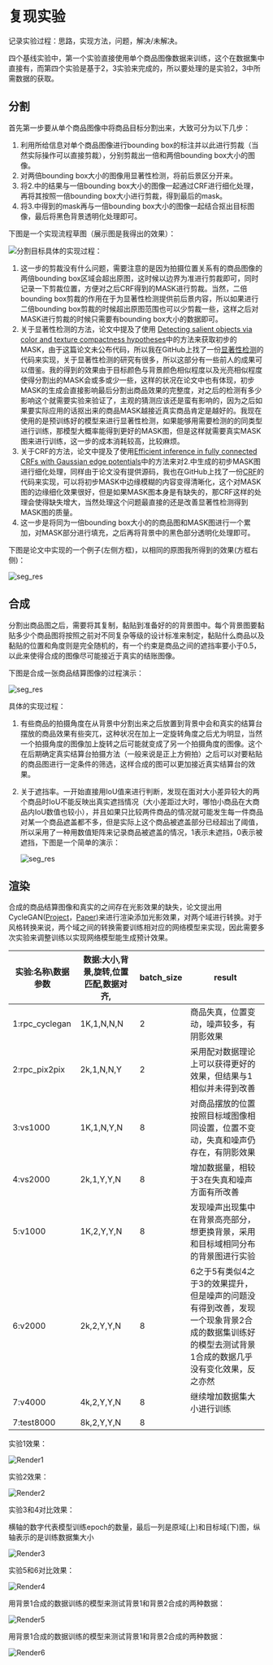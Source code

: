 # 复现实验
记录实验过程：思路，实现方法，问题，解决/未解决。

四个基线实验中，第一个实验直接使用单个商品图像数据来训练，这个在数据集中直接有，而第四个实验是基于2，3实验来完成的，所以要处理的是实验2，3中所需数据的获取。

## 分割

首先第一步要从单个商品图像中将商品目标分割出来，大致可分为以下几步：

1. 利用所给信息对单个商品图像进行bounding box的标注并以此进行剪裁（当然实际操作可以直接剪裁），分别剪裁出一倍和两倍bounding box大小的图像。
2. 对两倍bounding box大小的图像用显著性检测，将前后景区分开来。
3. 将2.中的结果与一倍bounding box大小的图像一起通过CRF进行细化处理，再将其按照一倍bounding box大小进行剪裁，得到最后的mask。
4. 将3.中得到的mask再与一倍bounding box大小的图像一起结合抠出目标图像，最后将黑色背景透明化处理即可。

下图是一个实现流程草图（展示图是我得出的效果）：

![分割目标](show_images/Snipaste_2019-05-16_11-44-52.png)具体的实现过程：

1. 这一步的剪裁没有什么问题，需要注意的是因为拍摄位置关系有的商品图像的两倍bounding box区域会超出原图，这时候以边界为准进行剪裁即可，同时记录一下剪裁位置，方便对之后CRF得到的MASK进行剪裁。当然，二倍bounding box剪裁的作用在于为显著性检测提供前后景内容，所以如果进行二倍bounding box剪裁的时候超出原图范围也可以少剪裁一些，这样之后对MASK进行剪裁的时候只需要有bounding box大小的数据即可。
2. 关于显著性检测的方法，论文中提及了使用 [Detecting salient
   objects via color and texture compactness hypotheses](<https://ieeexplore.ieee.org/abstract/document/7523421>)中的方法来获取初步的MASK，由于这篇论文未公布代码，所以我在GitHub上找了一份[显著性检测](<https://github.com/Joker316701882/Salient-Object-Detection>)的代码来实现，关于显著性检测的研究有很多，所以这部分有一些前人的成果可以借鉴。我的得到的效果由于目标颜色与背景颜色相似程度以及光亮相似程度使得分割出的MASK会或多或少一些，这样的状况在论文中也有体现，初步MASK的生成会直接影响最后分割出商品效果的完整度，对之后的检测有多少影响这个就需要实验来验证了，主观的猜测应该还是蛮有影响的，因为之后如果要实际应用的话抠出来的商品MASK越接近真实商品肯定是越好的。我现在使用的是预训练好的模型来进行显著性检测，如果能够用需要检测的的同类型进行训练，那模型大概率能得到更好的MASK图，但是这样就需要真实MASK图来进行训练，这一步的成本消耗较高，比较麻烦。
3. 关于CRF的方法，论文中提及了使用[Efficient inference in fully
   connected CRFs with Gaussian edge potentials](<http://papers.nips.cc/paper/4296-efficient-inference-in-fully-connected-crfs-with-gaussian-edge-potentials.pdf>)中的方法来对2.中生成的初步MASK图进行细化处理，同样由于论文没有提供源码，我也在GitHub上找了一份[CRF](<https://github.com/Andrew-Qibin/dss_crf>)的代码来实现，可以将初步MASK中边缘模糊的内容变得清晰化，这个对MASK图的边缘细化效果很好，但是如果MASK图本身是有缺失的，那CRF这样的处理会使得缺失增大，当然处理这个问题最直接的还是改善显著性检测得到MASK图的质量。
4. 这一步是将同为一倍bounding box大小的的商品图和MASK图进行一个累加，对MASK部分进行填充，之后再将背景中的黑色部分透明化处理即可。

下图是论文中实现的一个例子(左侧方框)，以相同的原图我所得到的效果(方框右侧)：

![seg_res](show_images/seg_res.png)

## 合成

分割出商品图之后，需要将其复制，黏贴到准备好的的背景图中。每个背景图要黏贴多少个商品图将按照之前对不同复杂等级的设计标准来制定，黏贴什么商品以及黏贴的位置和角度则是完全随机的，有一个约束是商品之间的遮挡率要小于0.5，以此来使得合成的图像尽可能接近于真实的结账图像。

下图是合成一张商品结算图像的过程演示：

![seg_res](show_images/copy_paste.png)

具体的实现过程：

1. 有些商品的拍摄角度在从背景中分割出来之后放置到背景中会和真实的结算台摆放的商品效果有些突兀，这种状况在加上一定旋转角度之后尤为明显，当然一个拍摄角度的图像加上旋转之后可能就变成了另一个拍摄角度的图像。这个在后期确定真实结算台拍摄方法（一般来说是正上方俯拍）之后可以对要粘贴的商品图进行一定条件的筛选，这样合成的图可以更加接近真实结算台的效果。

2. 关于遮挡率。一开始直接用IoU值来进行判断，发现在面对大小差异较大的两个商品时IoU不能反映出真实遮挡情况（大小差距过大时，哪怕小商品在大商品内IoU数值也较小），并且如果只比较两件商品的情况就可能发生每一件商品对某一个商品遮盖都不多，但是实际上这个商品被遮盖部分已经超出了阈值，所以采用了一种用数值矩阵来记录商品被遮盖的情况，1表示未遮挡，0表示被遮挡，下图是一个简单的演示：

   ![seg_res](show_images/occupation.png)

## 渲染

合成的商品结算图像和真实的之间存在光影效果的缺失，论文提出用CycleGAN([Project](<https://github.com/junyanz/pytorch-CycleGAN-and-pix2pix>)，[Paper](<https://arxiv.org/pdf/1703.10593.pdf>))来进行渲染添加光影效果，对两个域进行转换。对于风格转换来说，两个域之间的转换需要训练相对应的网络模型来实现，因此需要多次实验来调整训练以实现网络模型能生成预计效果。

| 实验:名称\数据参数 | 数据:大小,背景,旋转,位置匹配,数据对齐, | batch_size | result                                                       |
| ------------------ | -------------------------------------- | ---------- | ------------------------------------------------------------ |
| 1:rpc_cyclegan     | 1K,1,N,N,N                             | 2          | 商品失真，位置变动，噪声较多，有阴影效果                     |
| 2:rpc_pix2pix      | 2k,1,N,N,Y                             | 2          | 采用配对数据理论上可以获得更好的效果，但结果与1相似并未得到改善 |
| 3:vs1000           | 1K,1,N,Y,N                             | 8          | 对商品摆放的位置按照目标域图像相同设置，位置不变动，失真和噪声仍存在，有阴影效果 |
| 4:vs2000           | 2k,1,Y,Y,N                             | 8          | 增加数据量，相较于3在失真和噪声方面有所改善                  |
| 5:v1000            | 1K,2,Y,Y,N                             | 8          | 发现噪声出现集中在背景高亮部分，想更换背景，采用和目标域相同分布的背景图进行实验 |
| 6:v2000            | 2k,2,Y,Y,N                             | 8          | 6之于5有类似4之于3的效果提升，但是噪声的问题没有得到改善，发现一个现象背景2合成的数据集训练好的模型去测试背景1合成的数据几乎没有变化效果，反之亦然 |
| 7:v4000            | 4k,2,Y,Y,N                             | 8          | 继续增加数据集大小进行训练                                   |
| 7:test8000         | 8k,2,Y,Y,N                             | 8          |                                                              |

实验1效果：

![Render1](show_images/Render1.png)

实验2效果：

![Render2](show_images/Render2.png)

实验3和4对比效果：

​	横轴的数字代表模型训练epoch的数量，最后一列是原域(上)和目标域(下)图，纵轴表示的是训练数据集大小

![Render3](show_images/Render3.png)

实验5和6对比效果：

![Render4](show_images/Render4.png)

用背景1合成的数据训练的模型来测试背景1和背景2合成的两种数据：

![Render5](show_images/Render5.png)

用背景1合成的数据训练的模型来测试背景1和背景2合成的两种数据：

![Render6](show_images/Render6.png)